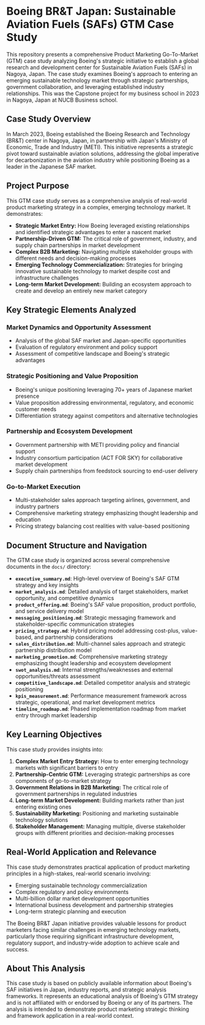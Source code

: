 # Boeing BR&T Japan: Sustainable Aviation Fuels (SAFs) GTM Case Study

This repository presents a comprehensive Product Marketing Go-To-Market (GTM) case study analyzing Boeing's strategic initiative to establish a global research and development center for Sustainable Aviation Fuels (SAFs) in Nagoya, Japan. The case study examines Boeing's approach to entering an emerging sustainable technology market through strategic partnerships, government collaboration, and leveraging established industry relationships. This was the Capstone project for my business school in 2023 in Nagoya, Japan at NUCB Business school.

## Case Study Overview

In March 2023, Boeing established the Boeing Research and Technology (BR&T) center in Nagoya, Japan, in partnership with Japan's Ministry of Economic, Trade and Industry (METI). This initiative represents a strategic pivot toward sustainable aviation solutions, addressing the global imperative for decarbonization in the aviation industry while positioning Boeing as a leader in the Japanese SAF market.

## Project Purpose

This GTM case study serves as a comprehensive analysis of real-world product marketing strategy in a complex, emerging technology market. It demonstrates:

*   **Strategic Market Entry:** How Boeing leveraged existing relationships and identified strategic advantages to enter a nascent market
*   **Partnership-Driven GTM:** The critical role of government, industry, and supply chain partnerships in market development
*   **Complex B2B Marketing:** Navigating multiple stakeholder groups with different needs and decision-making processes
*   **Emerging Technology Commercialization:** Strategies for bringing innovative sustainable technology to market despite cost and infrastructure challenges
*   **Long-term Market Development:** Building an ecosystem approach to create and develop an entirely new market category

## Key Strategic Elements Analyzed

### Market Dynamics and Opportunity Assessment
*   Analysis of the global SAF market and Japan-specific opportunities
*   Evaluation of regulatory environment and policy support
*   Assessment of competitive landscape and Boeing's strategic advantages

### Strategic Positioning and Value Proposition
*   Boeing's unique positioning leveraging 70+ years of Japanese market presence
*   Value proposition addressing environmental, regulatory, and economic customer needs
*   Differentiation strategy against competitors and alternative technologies

### Partnership and Ecosystem Development
*   Government partnership with METI providing policy and financial support
*   Industry consortium participation (ACT FOR SKY) for collaborative market development
*   Supply chain partnerships from feedstock sourcing to end-user delivery

### Go-to-Market Execution
*   Multi-stakeholder sales approach targeting airlines, government, and industry partners
*   Comprehensive marketing strategy emphasizing thought leadership and education
*   Pricing strategy balancing cost realities with value-based positioning

## Document Structure and Navigation

The GTM case study is organized across several comprehensive documents in the `docs/` directory:

*   **`executive_summary.md`**: High-level overview of Boeing's SAF GTM strategy and key insights
*   **`market_analysis.md`**: Detailed analysis of target stakeholders, market opportunity, and competitive dynamics
*   **`product_offering.md`**: Boeing's SAF value proposition, product portfolio, and service delivery model
*   **`messaging_positioning.md`**: Strategic messaging framework and stakeholder-specific communication strategies
*   **`pricing_strategy.md`**: Hybrid pricing model addressing cost-plus, value-based, and partnership considerations
*   **`sales_distribution.md`**: Multi-channel sales approach and strategic partnership distribution model
*   **`marketing_promotion.md`**: Comprehensive marketing strategy emphasizing thought leadership and ecosystem development
*   **`swot_analysis.md`**: Internal strengths/weaknesses and external opportunities/threats assessment
*   **`competitive_landscape.md`**: Detailed competitor analysis and strategic positioning
*   **`kpis_measurement.md`**: Performance measurement framework across strategic, operational, and market development metrics
*   **`timeline_roadmap.md`**: Phased implementation roadmap from market entry through market leadership

## Key Learning Objectives

This case study provides insights into:

1.  **Complex Market Entry Strategy:** How to enter emerging technology markets with significant barriers to entry
2.  **Partnership-Centric GTM:** Leveraging strategic partnerships as core components of go-to-market strategy
3.  **Government Relations in B2B Marketing:** The critical role of government partnerships in regulated industries
4.  **Long-term Market Development:** Building markets rather than just entering existing ones
5.  **Sustainability Marketing:** Positioning and marketing sustainable technology solutions
6.  **Stakeholder Management:** Managing multiple, diverse stakeholder groups with different priorities and decision-making processes

## Real-World Application and Relevance

This case study demonstrates practical application of product marketing principles in a high-stakes, real-world scenario involving:

*   Emerging sustainable technology commercialization
*   Complex regulatory and policy environments
*   Multi-billion dollar market development opportunities
*   International business development and partnership strategies
*   Long-term strategic planning and execution

The Boeing BR&T Japan initiative provides valuable lessons for product marketers facing similar challenges in emerging technology markets, particularly those requiring significant infrastructure development, regulatory support, and industry-wide adoption to achieve scale and success.

## About This Analysis

This case study is based on publicly available information about Boeing's SAF initiatives in Japan, industry reports, and strategic analysis frameworks. It represents an educational analysis of Boeing's GTM strategy and is not affiliated with or endorsed by Boeing or any of its partners. The analysis is intended to demonstrate product marketing strategic thinking and framework application in a real-world context.

